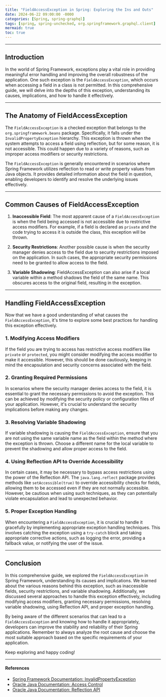 ```yaml
---
title: "FieldAccessException in Spring: Exploring the Ins and Outs"
date: 2024-06-22 09:00:00 -0000
categories: [Spring, spring-graphql]
tags: [spring, spring-unchecked, org.springframework.graphql.client]
mermaid: true
toc: true
---
```



---

## Introduction

In the world of Spring Framework, exceptions play a vital role in providing meaningful error handling and improving the overall robustness of the application. One such exception is the `FieldAccessException`, which occurs when accessing a field in a class is not permitted. In this comprehensive guide, we will delve into the depths of this exception, understanding its causes, implications, and how to handle it effectively.

---

## The Anatomy of FieldAccessException

The `FieldAccessException` is a checked exception that belongs to the `org.springframework.beans` package. Specifically, it falls under the `InvalidPropertyException` hierarchy. This exception is thrown when the system attempts to access a field using reflection, but for some reason, it is not accessible. This could happen due to a variety of reasons, such as improper access modifiers or security restrictions.

The `FieldAccessException` is generally encountered in scenarios where Spring Framework utilizes reflection to read or write property values from Java objects. It provides detailed information about the field in question, enabling developers to identify and resolve the underlying issues effectively.

---

## Common Causes of FieldAccessException

1. **Inaccessible Field**: The most apparent cause of a `FieldAccessException` is when the field being accessed is not accessible due to restrictive access modifiers. For example, if a field is declared as `private` and the code trying to access it is outside the class, this exception will be thrown.

2. **Security Restrictions**: Another possible cause is when the security manager denies access to the field due to security restrictions imposed on the application. In such cases, the appropriate security permissions need to be granted to allow access to the field.

3. **Variable Shadowing**: FieldAccessException can also arise if a local variable within a method shadows the field of the same name. This obscures access to the original field, resulting in the exception.

---

## Handling FieldAccessException

Now that we have a good understanding of what causes the `FieldAccessException`, it's time to explore some best practices for handling this exception effectively.

### 1. Modifying Access Modifiers

If the field you are trying to access has restrictive access modifiers like `private` or `protected`, you might consider modifying the access modifier to make it accessible. However, this should be done cautiously, keeping in mind the encapsulation and security concerns associated with the field.

### 2. Granting Required Permissions

In scenarios where the security manager denies access to the field, it is essential to grant the necessary permissions to avoid the exception. This can be achieved by modifying the security policy or configuration files of your application. However, it's crucial to understand the security implications before making any changes.

### 3. Resolving Variable Shadowing

If variable shadowing is causing the `FieldAccessException`, ensure that you are not using the same variable name as the field within the method where the exception is thrown. Choose a different name for the local variable to prevent the shadowing and allow proper access to the field.

### 4. Using Reflection API to Override Accessibility

In certain cases, it may be necessary to bypass access restrictions using the power of the Reflection API. The `java.lang.reflect` package provides methods like `setAccessible(true)` to override accessibility checks for fields, allowing them to be accessed even if they are not normally accessible. However, be cautious when using such techniques, as they can potentially violate encapsulation and lead to unexpected behavior.

### 5. Proper Exception Handling

When encountering a `FieldAccessException`, it is crucial to handle it gracefully by implementing appropriate exception handling techniques. This involves catching the exception using a `try-catch` block and taking appropriate corrective actions, such as logging the error, providing a fallback value, or notifying the user of the issue.

---

## Conclusion

In this comprehensive guide, we explored the `FieldAccessException` in Spring Framework, understanding its causes and implications. We learned about the various reasons behind this exception, such as inaccessible fields, security restrictions, and variable shadowing. Additionally, we discussed several approaches to handle this exception effectively, including modifying access modifiers, granting necessary permissions, resolving variable shadowing, using Reflection API, and proper exception handling.

By being aware of the different scenarios that can lead to a `FieldAccessException` and knowing how to handle it appropriately, developers can improve the stability and reliability of their Spring applications. Remember to always analyze the root cause and choose the most suitable approach based on the specific requirements of your application.

Keep exploring and happy coding!

---

#### References

- [Spring Framework Documentation: InvalidPropertyException](https://docs.spring.io/spring/docs/current/javadoc-api/org/springframework/beans/InvalidPropertyException.html)
- [Oracle Java Documentation: Access Control](https://docs.oracle.com/javase/tutorial/java/javaOO/accesscontrol.html)
- [Oracle Java Documentation: Reflection API](https://docs.oracle.com/javase/tutorial/reflect/)